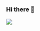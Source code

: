 ### Hi there 👋

![](https://github-readme-stats.vercel.app/api?username=luckyhookin&show_icons=true&hide_border=true&count_private=true&custom_title=%E6%B0%B8%E8%BF%9C%E7%9B%B8%E4%BF%A1%E7%BE%8E%E5%A5%BD%E7%9A%84%E4%BA%8B%E6%83%85%E5%8D%B3%E5%B0%86%E5%8F%91%E7%94%9F%EF%BC%81%2A%E2%B8%9C%28+%E2%80%A2%E1%B4%97%E2%80%A2+%29%E2%B8%9D%2A)
<!--
**LuckyHookin/LuckyHookin** is a ✨ _special_ ✨ repository because its `README.md` (this file) appears on your GitHub profile.

Here are some ideas to get you started:

- 🔭 I’m currently working on ...
- 🌱 I’m currently learning ...
- 👯 I’m looking to collaborate on ...
- 🤔 I’m looking for help with ...
- 💬 Ask me about ...
- 📫 How to reach me: ...
- 😄 Pronouns: ...
- ⚡ Fun fact: ...
-->
